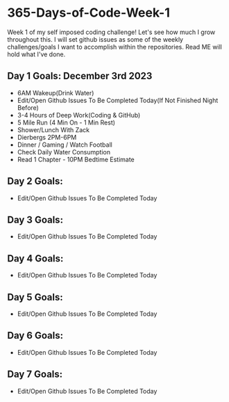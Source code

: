 # 365-Days-of-Code-Week-1
Week 1 of my self imposed coding challenge! Let's see how much I grow throughout this. I will set github issues as some of the weekly challenges/goals I want to accomplish within the repositories. Read ME will hold what I've done.

## Day 1 Goals: December 3rd 2023
* 6AM Wakeup(Drink Water)
* Edit/Open Github Issues To Be Completed Today(If Not Finished Night Before)
* 3-4 Hours of Deep Work(Coding & GitHub)
* 5 Mile Run (4 Min On - 1 Min Rest)
* Shower/Lunch With Zack
* Dierbergs 2PM-6PM
* Dinner / Gaming / Watch Football
* Check Daily Water Consumption
* Read 1 Chapter - 10PM Bedtime Estimate


## Day 2 Goals:
* Edit/Open Github Issues To Be Completed Today


## Day 3 Goals:
* Edit/Open Github Issues To Be Completed Today


## Day 4 Goals:
* Edit/Open Github Issues To Be Completed Today


## Day 5 Goals:
* Edit/Open Github Issues To Be Completed Today


## Day 6 Goals:
* Edit/Open Github Issues To Be Completed Today


## Day 7 Goals:
* Edit/Open Github Issues To Be Completed Today

